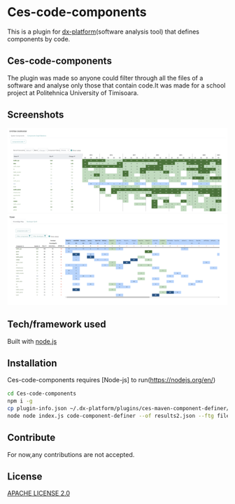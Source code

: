 # Ces-code-components

This is a plugin for [dx-platform](https://github.com/dxworks)(software analysis tool) that defines components by code.

## Ces-code-components

The plugin was made so anyone could filter through all the files of a software and analyse only those that contain code.It was made for a school project at Politehnica University of Timisoara.

## Screenshots

![Alt text](https://github.com/FlaviusAr/Ces-code-components/blob/master/components-system%20overview%20components.png?raw=true "Optional Title")
![Alt text](https://github.com/FlaviusAr/Ces-code-components/blob/master/team-knowledge%20map.png?raw=true "Optional Title")

## Tech/framework used

Built with
[node.js](https://github.com/nodejs)

## Installation

Ces-code-components requires [Node-js] to run(https://nodejs.org/en/)
```sh
cd Ces-code-components
npm i -g
cp plugin-info.json ~/.dx-platform/plugins/ces-maven-component-definer/plugin-info.json
node node index.js code-component-definer --of results2.json --ftg filestogroup.txt
```

## Contribute

For now,any contributions are not accepted.

## License

[APACHE LICENSE 2.0](http://www.apache.org/licenses/)
